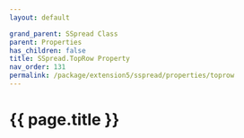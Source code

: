 ```yaml
---
layout: default

grand_parent: SSpread Class
parent: Properties
has_children: false
title: SSpread.TopRow Property
nav_order: 131
permalink: /package/extension5/sspread/properties/toprow
---
```

# {{ page.title }}